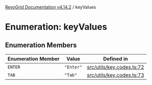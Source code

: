 [RevoGrid Documentation v4.14.2](README.md) / keyValues

# Enumeration: keyValues

## Enumeration Members

| Enumeration Member | Value | Defined in |
| ------ | ------ | ------ |
| `ENTER` | `"Enter"` | [src/utils/key.codes.ts:72](https://github.com/revolist/revogrid/blob/29f379095274a66a187c28b49fe0e1fb4170d3ea/src/utils/key.codes.ts#L72) |
| `TAB` | `"Tab"` | [src/utils/key.codes.ts:73](https://github.com/revolist/revogrid/blob/29f379095274a66a187c28b49fe0e1fb4170d3ea/src/utils/key.codes.ts#L73) |
